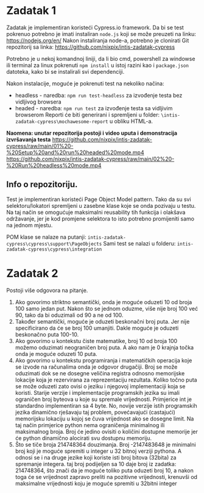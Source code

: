 # Zadatak 1
Zadatak je implementiran koristeći Cypress.io framework.
Da bi se test pokrenuo potrebno je imati instaliran `node.js` koji se može preuzeti na linku: https://nodejs.org/en/
Nakon instaliranja node-a, potrebno je clonirati Git repozitorij sa linka: https://github.com/nixpix/intis-zadatak-cypress

Potrebno je u nekoj komandnoj liniji, da li bio cmd, powershell za windowse ili terminal za linux pokrenuti `npm install` u istoj razini kao i `package.json` datoteka, kako bi se instalirali svi dependenciji.

Nakon instalacije, moguće je pokrenuti test na nekoliko načina:

 - headless  - naredba: `npm run test-headless` za izvođenje testa bez vidljivog browsera
 - headed - naredba: `npm run test` za izvođenje testa sa vidljivim browserom
Reporti će biti generirani i spremljeni u folder: `\intis-zadatak-cypress\mochawesome-report` u obliku HTML-a.

**Naomena: unutar repozitorija postoji i video uputa i demonstracija izvršavanja testa**
https://github.com/nixpix/intis-zadatak-cypress/raw/main/01%20-%20Setup%20and%20run%20headed%20mode.mp4
https://github.com/nixpix/intis-zadatak-cypress/raw/main/02%20-%20Run%20headless%20mode.mp4

## Info o repozitoriju.
Test je implementiran koristeći Page Object Model pattern. 
Tako da su svi selektoru/lokatori spremljeni u zasebne klase koje se onda pozivaju u testu. Na taj način se omogućuje maksimalni reusability tih funkcija i olakšava održavanje, jer je kod promjene selektora to isto potrebno promijeniti samo na jednom mjestu.

POM klase se nalaze na putanji: `intis-zadatak-cypress\cypress\support\PageObjects`
Sami test se nalazi u folderu: `intis-zadatak-cypress\cypress\integration`


# Zadatak 2

Postoji više odgovora na pitanje.

 1. Ako govorimo striktno semantički, onda je moguće oduzeti 10 od broja 100 samo jedan put. Nakon što se jednom oduzme, više nije broj 100 već 90, tako da bi oduzimali od 90 a ne od 100.
 2. Također semantički, moguće je oduzeti beskonačni broj puta. Jer nije specificirano da će se broj 100 umanjiti. Dakle moguće je oduzeti beskonačno puta 100-10.
 3. Ako govorimo u kontekstu čiste matematike, broj 10 od broja 100 možemo oduzimati neograničen broj puta. A ako nam je 0 krajnja točka onda je moguće oduzeti 10 puta.
 4. Ako govorimo u kontekstu programiranja i matematičkih operacija koje se izvode na računalima onda je odgovor drugačiji. Broj se može oduzimati dok se ne dosegne veličina registra odnosno memorijske lokacije koja je rezervirana za reprezentaciju rezultata. Koliko točno puta se može oduzeti zato ovisi o jeziku i njegovoj implementaciji koja se koristi. Starije verzije i implementacije programskih jezika su imali ograničen broj byteova u koje su spremale vrijednosti. Primjerice int je standardno implementiran sa 4 byte. No, novije verzije istih programskih jezika dinamično rješavaju taj problem, povećavajući (castajući) memorijsku lokaciju u kojoj se čuva vrijednost ako se dosegne limit. Na taj način primjerice python nema ograničenja minimalnog ili maksimalnog broja. Broj će jedino ovisiti o količini dostupne memorije jer će python dinamično alocirati svu dostupnu memoriju.
 5. Što se tiče broja 214748364 douzimanja. Broj -2147483648 je minimalni broj koji je moguće spremiti u integer u 32 bitnoj verziji pythona. A odnosi se i na druge jezike koji koriste isti broj bitova (32bita) za spremanje integera. taj broj podijeljen sa 10 daje broj iz zadatka: 214748364, što znači da je moguće toliko puta oduzeti broj 10, a nakon toga će se vrijednost zapravo preliti na pozitivne vrijednosti, krenuvši od maksimalne vrijednosti koju je moguće spremiti u 32bitni integer